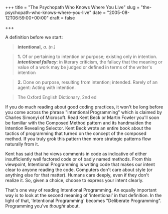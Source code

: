 +++
title = "The Psychopath Who Knows Where You Live"
slug = "the-psychopath-who-knows-where-you-live"
date = "2005-08-12T06:59:00+00:00"
draft = false

+++

A definition before we start:

> <b>intentional,</b> <i>a. (n.)</i>

> **1.** Of or pertaining to intention or purpose; existing only in intention. <b><i>intentional fallacy</i></b>: in literary criticism, the fallacy that the meaning or value of a work may be judged or defined in terms of the writer's intention

> **2.** Done on purpose, resulting from intention; intended. Rarely of an agent: Acting with intention.

> The Oxford English Dictionary, 2nd ed

If you do much reading about good coding practices, it won't be long before you come across the phrase "Intentional Programming" which is claimed by Charles Simonyi of Microsoft. Read Kent Beck or Martin Fowler you'll soon be familiar with the Composed Method pattern and its handmaiden the Intention Revealing Selector. Kent Beck wrote an entire book about the tactics of programming that turned on the concept of the composed method. If you truly grok this pattern then more strategic patterns flow naturally from it.

Kent has said that he views comments in code as indicative of either insufficiently well factored code or of badly named methods. From this viewpoint, Intentional Programming is writing code that makes our intent clear to anyone reading the code. Computers don't care about style (or anything else for that matter). Humans care deeply, even if they don't realize it. So, given a choice, choose to express your intent clearly.

That's one way of reading Intentional Programming. An equally important way is to look at the second meaning of 'intentional' in that definition. In the light of that, 'Intentional Programming' becomes "Deliberate Programming". Programming you've *thought* about.
